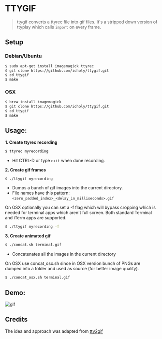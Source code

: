 # TTYGIF

> ttygif converts a ttyrec file into gif files.
> It's a stripped down version of ttyplay which calls `import` on every frame.

## Setup

### Debian/Ubuntu
``` sh
$ sudo apt-get install imagemagick ttyrec
$ git clone https://github.com/icholy/ttygif.git
$ cd ttygif
$ make
```

### OSX
``` sh
$ brew install imagemagick
$ git clone https://github.com/icholy/ttygif.git
$ cd ttygif
$ make
```

## Usage:

**1. Create ttyrec recording**

``` sh
$ ttyrec myrecording
```

* Hit CTRL-D or type `exit` when done recording.

**2. Create gif frames**

``` sh
$ ./ttygif myrecording
```

* Dumps a bunch of gif images into the current directory.
* File names have this pattern: `<zero_padded_index>_<delay_in_milliseconds>.gif`

On OSX optionally you can set a -f flag which will bypass cropping which is needed for terminal apps which aren't full screen. 
Both standard Terminal and iTerm apps are supported.

``` sh
$ ./ttygif myrecording -f
```

**3. Create animated gif**

``` sh
$ ./concat.sh terminal.gif 
```

* Concatenates all the images in the current directory

On OSX use concat_osx.sh since in OSX version bunch of PNGs are dumped into a folder and used as source (for better image quality).

``` sh
$ ./concat_osx.sh terminal.gif 
```

## Demo:

![gif](http://i.imgur.com/kS18GFq.gif)

## Credits

The idea and approach was adapted from [tty2gif](https://bitbucket.org/antocuni/tty2gif)

